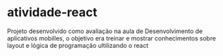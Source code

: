 # atividade-react
Projeto desenvolvido como avaliação na aula de Desenvolvimento de aplicativos mobilles, o objetivo era treinar e mostrar conhecimentos sobre layout e lógica de programação ultilizando o react
